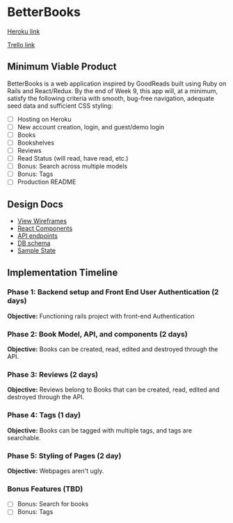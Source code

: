 # BetterBooks

[Heroku link][heroku]

[Trello link][trello]

[heroku]: http://betterbooks.herokuapp.com/
[trello]: https://trello.com/b/NyYc8Gxh/betterbooks

## Minimum Viable Product

BetterBooks is a web application inspired by GoodReads built using Ruby on Rails
and React/Redux.  By the end of Week 9, this app will, at a minimum, satisfy the
following criteria with smooth, bug-free navigation, adequate seed data and
sufficient CSS styling:

- [ ] Hosting on Heroku
- [ ] New account creation, login, and guest/demo login
- [ ] Books
- [ ] Bookshelves
- [ ] Reviews
- [ ] Read Status (will read, have read, etc.)
- [ ] Bonus: Search across multiple models
- [ ] Bonus: Tags
- [ ] Production README

## Design Docs
* [View Wireframes][wireframes]
* [React Components][components]
* [API endpoints][api-endpoints]
* [DB schema][schema]
* [Sample State][sample-state]

[wireframes]: docs/wireframes
[components]: docs/component-hierarchy.md
[sample-state]: docs/sample-state.md
[api-endpoints]: docs/api-endpoints.md
[schema]: /schema.md

## Implementation Timeline

### Phase 1: Backend setup and Front End User Authentication (2 days)

**Objective:** Functioning rails project with front-end Authentication

### Phase 2: Book Model, API, and components (2 days)

**Objective:** Books can be created, read, edited and destroyed through
the API.

### Phase 3: Reviews (2 days)

**Objective:** Reviews belong to Books that can be created, read, edited and destroyed through the API.

### Phase 4: Tags (1 day)

**Objective:** Books can be tagged with multiple tags, and tags are searchable.

### Phase 5: Styling of Pages (2 day)

**Objective:** Webpages aren't ugly.

### Bonus Features (TBD)
- [ ] Bonus: Search for books
- [ ] Bonus: Tags
